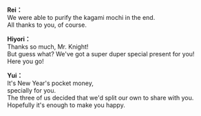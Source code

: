# 

  
**Rei：**  
We were able to purify the kagami mochi in the end.  
All thanks to you, of course.  
  
**Hiyori：**  
Thanks so much, Mr. Knight!  
But guess what? We've got a super duper special present for you!  
Here you go!  
  
**Yui：**  
It's New Year's pocket money,  
specially for you.  
The three of us decided that we'd split our own to share with you.  
Hopefully it's enough to make you happy.  
